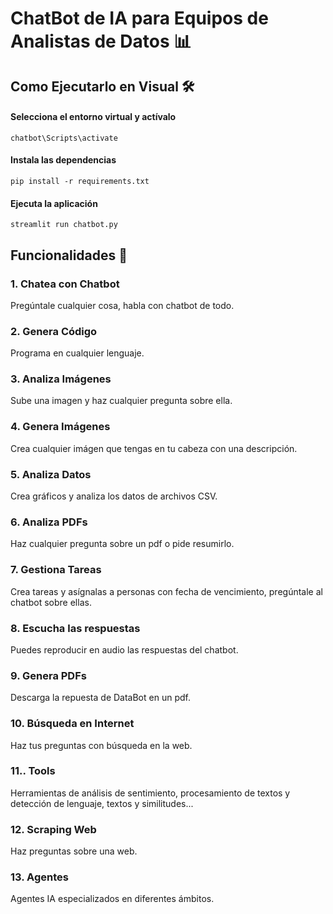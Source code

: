 # ChatBot de IA para Equipos de Analistas de Datos 📊
## Como Ejecutarlo en Visual 🛠️
#### Selecciona el entorno virtual y actívalo
```
chatbot\Scripts\activate
```
#### Instala las dependencias
```
pip install -r requirements.txt
```
#### Ejecuta la aplicación
```
streamlit run chatbot.py
```

## Funcionalidades 🤖

### 1. **Chatea con Chatbot**
Pregúntale cualquier cosa, habla con chatbot de todo.

### 2. **Genera Código**
Programa en cualquier lenguaje.

### 3. **Analiza Imágenes**
Sube una imagen y haz cualquier pregunta sobre ella.

### 4. **Genera Imágenes**
Crea cualquier imágen que tengas en tu cabeza con una descripción.

### 5. **Analiza Datos**
Crea gráficos y analiza los datos de archivos CSV.

### 6. **Analiza PDFs**
Haz cualquier pregunta sobre un pdf o pide resumirlo.

### 7. **Gestiona Tareas**
Crea tareas y asígnalas a personas con fecha de vencimiento, pregúntale al chatbot sobre ellas.

### 8. **Escucha las respuestas**
Puedes reproducir en audio las respuestas del chatbot.

### 9. **Genera PDFs**
Descarga la repuesta de DataBot en un pdf.

### 10. **Búsqueda en Internet**
Haz tus preguntas con búsqueda en la web.

### 11.. **Tools**
Herramientas de análisis de sentimiento, procesamiento de textos y detección de lenguaje, textos y similitudes...

### 12. **Scraping Web**
Haz preguntas sobre una web.

### 13. **Agentes**
Agentes IA especializados en diferentes ámbitos.
